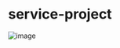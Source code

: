 # service-project
![image](https://github.com/datascienceclubUVU/service-project/assets/111081544/0e365e8a-a995-4228-aa0a-94c7f802857b)

